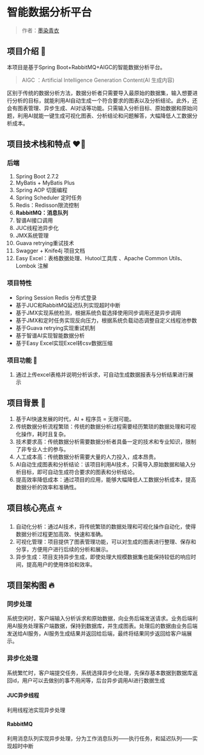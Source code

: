 # 智能数据分析平台

> 作者：[墨染青衣](https://github.com/asdrfdc)

## 项目介绍 📢
本项目是基于Spring Boot+RabbitMQ+AIGC的智能数据分析平台。

> AIGC ：Artificial Intelligence Generation Content(AI 生成内容)

区别于传统的数据分析方法，数据分析者只需要导入最原始的数据集，输入想要进行分析的目标，就能利用AI自动生成一个符合要求的图表以及分析结论。此外，还会有图表管理、异步生成、AI对话等功能。只需输入分析目标、原始数据和原始问题，利用AI就能一键生成可视化图表、分析结论和问题解答，大幅降低人工数据分析成本。

## 项目技术栈和特点 ❤️‍🔥
### 后端
1. Spring Boot 2.7.2
2. MyBatis + MyBatis Plus 
5. Spring AOP 切面编程
6. Spring Scheduler 定时任务
8. Redis：Redisson限流控制
11. **RabbitMQ：消息队列**
12. 智谱AI接口调用
13. JUC线程池异步化
14. JMX系统管理
15. Guava retrying重试技术
16. Swagger + Knife4j 项目文档
17. Easy Excel：表格数据处理、Hutool工具库 、Apache Common Utils、Lombok 注解


### 项目特性
- Spring Session Redis 分布式登录
- 基于JUC和RabbitMQ延迟队列实现超时中断
- 基于JMX实现系统检测，根据系统负载选择使用同步调用还是异步调用
- 基于JMX和定时任务实现反向压力，根据系统负载动态调整自定义线程池参数
- 基于Guava retrying实现重试机制
- 基于智谱AI实现智能数据分析
- 基于Easy Excel实现Excel转csv数据压缩 

### 项目功能 🎊
1. 通过上传excel表格并说明分析诉求，可自动生成数据报表与分析结果进行展示

## 项目背景 📖
1. 基于AI快速发展的时代，AI + 程序员 = 无限可能。
2. 传统数据分析流程繁琐：传统的数据分析过程需要经历繁琐的数据处理和可视化操作，耗时且复杂。
3. 技术要求高：传统数据分析需要数据分析者具备一定的技术和专业知识，限制了非专业人士的参与。
4. 人工成本高：传统数据分析需要大量的人力投入，成本昂贵。
5. AI自动生成图表和分析结论：该项目利用AI技术，只需导入原始数据和输入分析目标，即可自动生成符合要求的图表和分析结论。
6. 提高效率降低成本：通过项目的应用，能够大幅降低人工数据分析成本，提高数据分析的效率和准确性。


## 项目核心亮点 ⭐
1. 自动化分析：通过AI技术，将传统繁琐的数据处理和可视化操作自动化，使得数据分析过程更加高效、快速和准确。
3. 可视化管理：项目提供了图表管理功能，可以对生成的图表进行整理、保存和分享，方便用户进行后续的分析和展示。
4. 异步生成：项目支持异步生成，即使处理大规模数据集也能保持较低的响应时间，提高用户的使用体验和效率。

## 项目架构图 🔥
### 同步处理
系统空闲时，客户端输入分析诉求和原始数据，向业务后端发送请求。业务后端利用AI服务处理客户端数据，保持到数据库，并生成图表。处理后的数据由业务后端发送给AI服务，AI服务生成结果并返回给后端，最终将结果同步返回给客户端展示。


### 异步化处理
系统繁忙时，客户端提交任务，系统选择异步化处理，先保存基本数据到数据库返回id，用户可以去做别的事不用闲等，后台异步调用AI进行数据生成
#### JUC异步线程
利用线程池实现异步处理
#### RabbitMQ
利用消息队列实现异步处理，分为工作消息队列——执行任务，和延迟队列——实现超时中断






